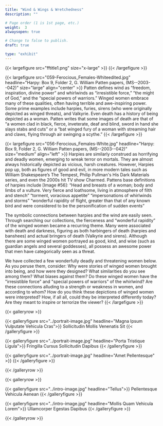 ```yaml
---
title: "Wind & Wings & Wretchedness"
description: ""

# Page order (1 is 1st page, etc.)
weight:  3
alwaysopen: true

# Change to false to publish.
draft: true

type: "exhibit"
---
```


{{< largefigure src="fftitle1.png"
                size="x-large" >}}
{{< /largefigure >}}

{{< largefigure src="059-Ferocious_Females-Whiteedited.jpg"
                headline="Harpy: Box 9, Folder 2, G. William Patten papers, (MS--2003--042)"
                size="large" align="center" >}}
Patten defines wind as “freedom, inspiration, divine power” and whirlwinds as “irresistible force,” “the might of God,” and the “special powers of warriors.” Winged women embrace many of these qualities, often having terrible and awe-inspiring power. Some prime examples include harpies, furies, sirens (who were originally depicted as winged threats), and Valkyrie. Even death has a history of being depicted as a woman. Patten writes that some images of death are that of “a women clad in black, fierce, inveterate, deaf and blind, sword in hand she slays stabs and cuts” or a “bat winged fury of a woman with streaming hair and claws, flying through air swinging a scythe.”
{{< /largefigure >}}

{{< largefigure src="056-Ferocious_Females-White.jpg"
                headline="Harpy: Box 9, Folder 2, G. William Patten papers, (MS--2003--042)"
                size="medium"
                align="left" >}}
Harpies are similarly construed as horrifying and deadly women, emerging to wreak terror on mortals. They are almost always historically depicted as vicious, harsh creatures. However, Harpies pop up, both as figures of good and evil, in more modern tales such as William Shakespeare’s The Tempest, Philip Pullman's His Dark Materials series, and even the 2000s hit TV show Charmed. Pattens base definitions of harpies include [Image #56]: 
“Head and breasts of a woman; body and limbs of a vulture. Very fierce and loathsome, living in atmosphere of filth and stench” 
“torment, voracious appetite” 
“impersonations of whirlwinds and storms”
“wonderful rapidity of flight, greater than that of any known bird and were considered to be the personification of sudden events”

The symbolic connections between harpies and the wind are easily seen. Through searching our collections, the fierceness and “wonderful rapidity” of the winged women became a recurring theme. Many were associated with death and darkness, figuring as both harbingers of death (harpies and banshees) and actual bringers of death (Valkyrie and sirens). Although there are some winged women portrayed as good, kind, and wise (such as guardian angels and several goddesses), all possess an awesome power that men have categorically seen as a threat. 

We have collected a few wonderfully deadly and threatening women below. As you peruse them, consider:
Why were stories of winged women brought into being, and how were they designed? What similarities do you see among them? What biases against them? 
Do these winged women have the "irresistible force" and "special powers of warriors" of the whirlwind? Are these connections alluding to a strength or weakness in women, and according to whom? 
How do you think these depictions of winged women were interpreted? How, if all all, could they be interpreted differently today? 
Are they meant to inspire or terrorize the viewer?
{{< /largefigure >}}



{{< galleryrow >}}

{{< galleryfigure src="../portrait-image.jpg"
           headline="Magna Ipsum Vulputate Vehicula Cras">}} Sollicitudin Mollis Venenatis Sit
{{< /galleryfigure >}}

{{< galleryfigure src="../portrait-image.jpg"
           headline="Porta Tristique Ligula">}} Fringilla Cursus Sollicitudin Dapibus
{{< /galleryfigure >}}

{{< galleryfigure src="../portrait-image.jpg"
           headline="Amet Pellentesque" >}}
{{< /galleryfigure >}}

{{< /galleryrow >}}

{{< galleryrow >}}

{{< galleryfigure src="../intro-image.jpg"
           headline="Tellus">}} Pellentesque Vehicula Aenean
{{< /galleryfigure >}}

{{< galleryfigure src="../intro-image.jpg"
           headline="Mollis Quam Vehicula Lorem">}} Ullamcorper Egestas Dapibus
{{< /galleryfigure >}}

{{< /galleryrow >}}